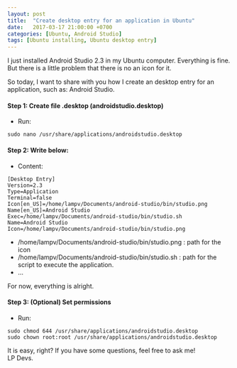```yaml
---
layout: post
title:  "Create desktop entry for an application in Ubuntu"
date:   2017-03-17 21:00:00 +0700
categories: [Ubuntu, Android Studio]
tags: [Ubuntu installing, Ubuntu desktop entry]
---
```


I just installed Android Studio 2.3 in my Ubuntu computer. Everything is fine. But there is a little problem that there is no an icon for it.

So today, I want to share with you how I create an desktop entry for an application, such as: Android Studio. 

#### Step 1: Create file <yourfilename>.desktop (androidstudio.desktop)
  
  * Run:
  ```
  sudo nano /usr/share/applications/androidstudio.desktop
  ```
  
#### Step 2: Write below:
  
  * Content:
  ```
  [Desktop Entry]
  Version=2.3
  Type=Application
  Terminal=false
  Icon[en_US]=/home/lampv/Documents/android-studio/bin/studio.png
  Name[en_US]=Android Studio
  Exec=/home/lampv/Documents/android-studio/bin/studio.sh
  Name=Android Studio
  Icon=/home/lampv/Documents/android-studio/bin/studio.png
  ```
  
  * /home/lampv/Documents/android-studio/bin/studio.png : path for the icon
  * /home/lampv/Documents/android-studio/bin/studio.sh : path for the script to execute the application.
  * ...
  
  For now, everything is alright.

#### Step 3: (Optional) Set permissions

  * Run:
  ```
  sudo chmod 644 /usr/share/applications/androidstudio.desktop
  sudo chown root:root /usr/share/applications/androidstudio.desktop
  ```
  
It is easy, right? If you have some questions, feel free to ask me! <br />LP Devs.

